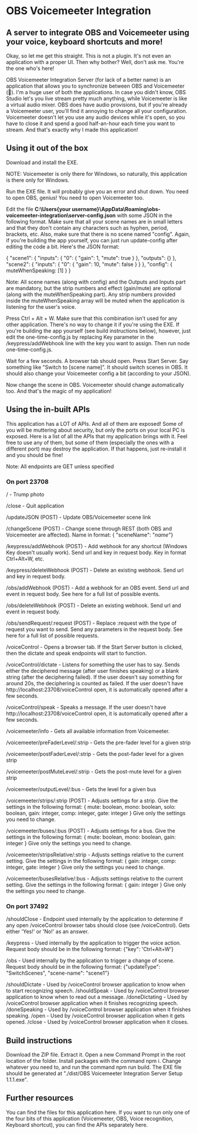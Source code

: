 # OBS Voicemeeter Integration
## A server to integrate OBS and Voicemeeter using your voice, keyboard shortcuts and more!

Okay, so let me get this straight. This is not a plugin. It's not even an application with a proper UI. Then why bother? Well, don't ask me. You're the one who's here!

OBS Voicemeeter Integration Server (for lack of a better name) is an application that allows you to synchronize between OBS and Voicemeeter (🤯). I'm a huge user of both the applications. In case you didn't know, OBS Studio let's you live stream pretty much anything, while Voicemeeter is like a virtual audio mixer. OBS does have audio provisions, but if you're already a Voicemeeter user, you'll find it annoying to change all your configuration. Voicemeeter doesn't let you use any audio devices while it's open, so you have to close it and spend a good half-an-hour each time you want to stream. And that's exactly why I made this application!

## Using it out of the box

Download and install the EXE.

NOTE: Voicemeeter is only there for Windows, so naturally, this application is there only for Windows.

Run the EXE file. It will probably give you an error and shut down. You need to open OBS, genius! You need to open Voicemeeter too.

Edit the file **C:\Users\{your username}\AppData\Roaming\obs-voicemeeter-integration\server-config.json** with some JSON in the following format. Make sure that all your scene names are in small letters and that they don't contain any characters such as hyphen, period, brackets, etc. Also, make sure that there is no scene named "config". Again, if you're building the app yourself, you can just run update-config after editing the code a bit. Here's the JSON format:

{
    "scene1": {
        "inputs": {
            "0": {
                "gain": 1,
                "mute": true
            }
        },
        "outputs": {}
    },
    "scene2": {
        "inputs": {
            "0": {
                "gain": 10,
                "mute": false
            }
        }
    },
    "config": {
        muteWhenSpeaking: [1]
    }
}

Note: All scene names (along with config) and the Outputs and Inputs part are mandatory, but the strip numbers and effect (gain/mute) are optional (along with the muteWhenSpeaking part). Any strip numbers provided inside the muteWhenSpeaking array will be muted when the application is listening for the user's voice.

Press Ctrl + Alt + W. Make sure that this combination isn't used for any other application. There's no way to change it if you're using the EXE. If you're building the app yourself (see build instructions below), however, just edit the one-time-config.js by replacing Key parameter in the /keypress/addWebhook line with the key you want to assign. Then run node one-time-config.js.

Wait for a few seconds. A browser tab should open. Press Start Server. Say something like "Switch to [scene name]". It should switch scenes in OBS. It should also change your Voicemeeter config a bit (according to your JSON).

Now change the scene in OBS. Voicemeeter should change automatically too. And that's the magic of my application!

## Using the in-built APIs

This application has a LOT of APIs. And all of them are exposed! Some of you will be muttering about security, but only the ports on your local PC is exposed. Here is a list of all the APIs that my application brings with it. Feel free to use any of them, but some of them (especially the ones with a different port) may destroy the application. If that happens, just re-install it and you should be fine!

Note: All endpoints are GET unless specified

### On port 23708

/ - Trump photo

/close - Quit application

/updateJSON (POST) - Update OBS/Voicemeeter scene link

/changeScene (POST) - Change scene through REST (both OBS and Voicemeeter are affected). Name in format: { "sceneName": "*name*"}

/keypress/addWebhook (POST) - Add webhook for any shortcut (Windows Key doesn't usually work). Send url and key in request body. Key in format Ctrl+Alt+W, etc.

/keypress/deleteWebhook (POST) - Delete an existing webhook. Send url and key in request body.

/obs/addWebhook (POST) - Add a webhook for an OBS event. Send url and event in request body. See here for a full list of possible events.

/obs/deleteWebhook (POST) - Delete an existing webhook. Send url and event in request body.

/obs/sendRequest/:request (POST) - Replace :request with the type of request you want to send. Send any parameters in the request body. See here for a full list of possible requests.

/voiceControl - Opens a browser tab. If the Start Server button is clicked, then the dictate and speak endpoints will start to function.

/voiceControl/dictate - Listens for something the user has to say. Sends either the deciphered message (after user finishes speaking) or a blank string (after the deciphering failed). If the user doesn't say something for around 20s, the deciphering is counted as failed. If the user doesn't have http://localhost:23708/voiceControl open, it is automatically opened after a few seconds.

/voiceControl/speak - Speaks a message. If the user doesn't have http://localhost:23708/voiceControl open, it is automatically opened after a few seconds.

/voicemeeter/info - Gets all available information from Voicemeeter.

/voicemeeter/preFaderLevel/:strip - Gets the pre-fader level for a given strip

/voicemeeter/postFaderLevel/:strip - Gets the post-fader level for a given strip

/voicemeeter/postMuteLevel/:strip - Gets the post-mute level for a given strip

/voicemeeter/outputLevel/:bus - Gets the level for a given bus

/voicemeeter/strips/:strip (POST) - Adjusts settings for a strip. Give the settings in the following format:
{ mute: boolean, mono: boolean, solo: boolean, gain: integer, comp: integer, gate: integer }
Give only the settings you need to change.

/voicemeeter/buses/:bus (POST) - Adjusts settings for a bus. Give the settings in the following format:
{ mute: boolean, mono: boolean, gain: integer }
Give only the settings you need to change.

/voicemeeter/stripsRelative/:strip - Adjusts settings relative to the current setting. Give the settings in the following format:
{ gain: integer, comp: integer, gate: integer }
Give only the settings you need to change.

/voicemeeter/busesRelative/:bus - Adjusts settings relative to the current setting. Give the settings in the following format:
{ gain: integer }
Give only the settings you need to change.

### On port 37492

/shouldClose - Endpoint used internally by the application to determine if any open /voiceControl browser tabs should close (see /voiceControl). Gets either 'Yes!' or 'No!' as an answer.

/keypress - Used internally by the application to trigger the voice action. Request body should be in the following format:
{"key": 'Ctrl+Alt+W'}

/obs - Used internally by the application to trigger a change of scene. Request body should be in the following format:
{"updateType": "SwitchScenes", "scene-name": "scene1"}

/shouldDictate - Used by /voiceControl browser application to know when to start recognizing speech.
/shouldSpeak - Used by /voiceControl browser application to know when to read out a message.
/doneDictating - Used by /voiceControl browser application when it finishes recognizing speech.
/doneSpeaking - Used by /voiceControl browser application when it finishes speaking.
/open - Used by /voiceControl browser application when it gets opened.
/close - Used by /voiceControl browser application when it closes.

## Build instructions

Download the ZIP file. Extract it. Open a new Command Prompt in the root location of the folder. Install packages with the command npm i. Change whatever you need to, and run the command npm run build. The EXE file should be generated at "./dist/OBS Voicemeeter Integration Server Setup 1.1.1.exe".

## Further resources

You can find the files for this application here. If you want to run only one of the four bits of this application (Voicemeeter, OBS, Voice recognition, Keyboard shortcut), you can find the APIs separately here.